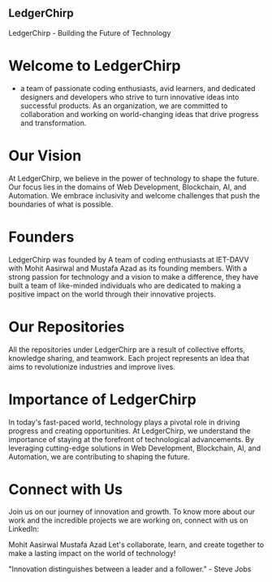 ## LedgerChirp 
LedgerChirp - Building the Future of Technology


# Welcome to LedgerChirp 
- a team of passionate coding enthusiasts, avid learners, and dedicated designers and developers who strive to turn innovative ideas into successful products. As an organization, we are committed to collaboration and working on world-changing ideas that drive progress and transformation.

# Our Vision
At LedgerChirp, we believe in the power of technology to shape the future. Our focus lies in the domains of Web Development, Blockchain, AI, and Automation. We embrace inclusivity and welcome challenges that push the boundaries of what is possible.

# Founders
LedgerChirp was founded by A team of coding enthusiasts at IET-DAVV with Mohit Aasirwal and Mustafa Azad as its founding members. With a strong passion for technology and a vision to make a difference, they have built a team of like-minded individuals who are dedicated to making a positive impact on the world through their innovative projects.

# Our Repositories
All the repositories under LedgerChirp are a result of collective efforts, knowledge sharing, and teamwork. Each project represents an idea that aims to revolutionize industries and improve lives.

# Importance of LedgerChirp
In today's fast-paced world, technology plays a pivotal role in driving progress and creating opportunities. At LedgerChirp, we understand the importance of staying at the forefront of technological advancements. By leveraging cutting-edge solutions in Web Development, Blockchain, AI, and Automation, we are contributing to shaping the future.

# Connect with Us
Join us on our journey of innovation and growth. To know more about our work and the incredible projects we are working on, connect with us on LinkedIn:

Mohit Aasirwal
Mustafa Azad
Let's collaborate, learn, and create together to make a lasting impact on the world of technology!

"Innovation distinguishes between a leader and a follower." - Steve Jobs
<!--

**Here are some ideas to get you started:**

🙋‍♀️ A short introduction - what is your organization all about?
🌈 Contribution guidelines - how can the community get involved?
👩‍💻 Useful resources - where can the community find your docs? Is there anything else the community should know?
🍿 Fun facts - what does your team eat for breakfast?
🧙 Remember, you can do mighty things with the power of [Markdown](https://docs.github.com/github/writing-on-github/getting-started-with-writing-and-formatting-on-github/basic-writing-and-formatting-syntax)
-->
